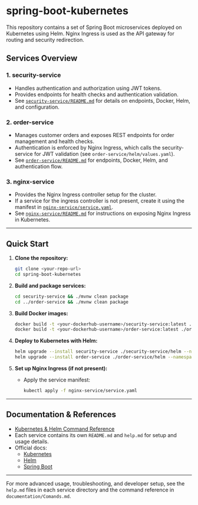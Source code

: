 # spring-boot-kubernetes

This repository contains a set of Spring Boot microservices deployed on Kubernetes using Helm. Nginx Ingress is used as the API gateway for routing and security redirection.

## Services Overview

### 1. security-service
- Handles authentication and authorization using JWT tokens.
- Provides endpoints for health checks and authentication validation.
- See [`security-service/README.md`](./security-service/README.md) for details on endpoints, Docker, Helm, and configuration.

### 2. order-service
- Manages customer orders and exposes REST endpoints for order management and health checks.
- Authentication is enforced by Nginx Ingress, which calls the security-service for JWT validation (see `order-service/helm/values.yaml`).
- See [`order-service/README.md`](./order-service/README.md) for endpoints, Docker, Helm, and authentication flow.

### 3. nginx-service
- Provides the Nginx Ingress controller setup for the cluster.
- If a service for the ingress controller is not present, create it using the manifest in [`nginx-service/service.yaml`](./nginx-service/service.yaml).
- See [`nginx-service/README.md`](./nginx-service/README.md) for instructions on exposing Nginx Ingress in Kubernetes.

---

## Quick Start

1. **Clone the repository:**
   ```sh
   git clone <your-repo-url>
   cd spring-boot-kubernetes
   ```

2. **Build and package services:**
   ```sh
   cd security-service && ./mvnw clean package
   cd ../order-service && ./mvnw clean package
   ```

3. **Build Docker images:**
   ```sh
   docker build -t <your-dockerhub-username>/security-service:latest ./security-service
   docker build -t <your-dockerhub-username>/order-service:latest ./order-service
   ```

4. **Deploy to Kubernetes with Helm:**
   ```sh
   helm upgrade --install security-service ./security-service/helm --namespace myspace --create-namespace
   helm upgrade --install order-service ./order-service/helm --namespace myspace --create-namespace
   ```

5. **Set up Nginx Ingress (if not present):**
   - Apply the service manifest:
     ```sh
     kubectl apply -f nginx-service/service.yaml
     ```

---

## Documentation & References
- [Kubernetes & Helm Command Reference](./documentation/Comands.md)
- Each service contains its own `README.md` and `help.md` for setup and usage details.
- Official docs:
  - [Kubernetes](https://kubernetes.io/docs/)
  - [Helm](https://helm.sh/docs/)
  - [Spring Boot](https://spring.io/projects/spring-boot)

---

For more advanced usage, troubleshooting, and developer setup, see the `help.md` files in each service directory and the command reference in `documentation/Comands.md`.
